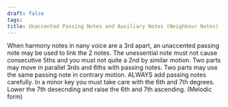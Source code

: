 ```yaml
---
draft: false
tags:
title: Unaccented Passing Notes and Auxiliary Notes (Neighbour Notes)
---
```

When harmony notes in nany voice are a 3rd apart, an unaccented passing note may be used to link the 2 notes. 
The unessential note must not cause consecutive 5ths and you must not quite a 2nd by similar motion. 
Two parts may move in parallel 3rds and 6ths with passing notes. Two parts may use the same passing note in contrary motion. ALWAYS add passing notes carefully. 
In a minor key you must take care with the 6th and 7th degrees. Lower the 7th desecnding and raise the 6th and 7th ascending. (Melodic form)